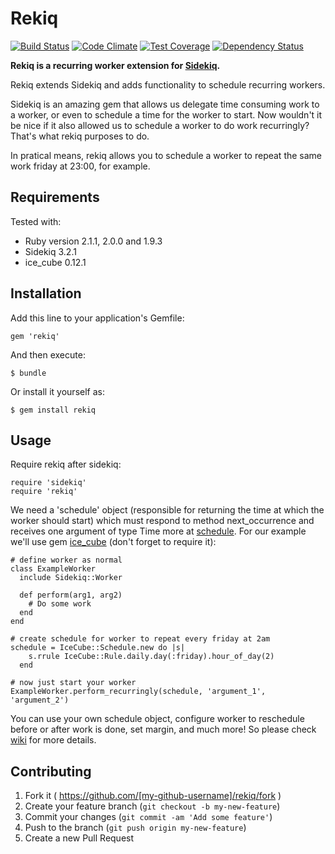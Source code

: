 # Rekiq

[![Build Status](https://travis-ci.org/junhanamaki/rekiq.svg?branch=master)](https://travis-ci.org/junhanamaki/rekiq)
[![Code Climate](https://codeclimate.com/github/junhanamaki/rekiq.png)](https://codeclimate.com/github/junhanamaki/rekiq)
[![Test Coverage](https://codeclimate.com/github/junhanamaki/rekiq/coverage.png)](https://codeclimate.com/github/junhanamaki/rekiq)
[![Dependency Status](https://gemnasium.com/junhanamaki/rekiq.svg)](https://gemnasium.com/junhanamaki/rekiq)

**Rekiq is a recurring worker extension for
[Sidekiq](https://github.com/mperham/sidekiq).**

Rekiq extends Sidekiq and adds functionality to schedule recurring workers.

Sidekiq is an amazing gem that allows us delegate time consuming work to a
worker, or even to schedule a time for the worker to start. Now wouldn't it be
nice if it also allowed us to schedule a worker to do work recurringly? That's
what rekiq purposes to do.

In pratical means, rekiq allows you to schedule a worker to repeat the same
work friday at 23:00, for example.

## Requirements

Tested with:

  * Ruby version 2.1.1, 2.0.0 and 1.9.3
  * Sidekiq 3.2.1
  * ice_cube 0.12.1

## Installation

Add this line to your application's Gemfile:

    gem 'rekiq'

And then execute:

    $ bundle

Or install it yourself as:

    $ gem install rekiq

## Usage

Require rekiq after sidekiq:

    require 'sidekiq'
    require 'rekiq'

We need a 'schedule' object (responsible for returning the time at which the
worker should start) which must respond to method next_occurrence and
receives one argument of type Time more at [schedule](). For our example we'll use gem
[ice_cube](https://github.com/seejohnrun/ice_cube) (don't forget to require it):

    # define worker as normal
    class ExampleWorker
      include Sidekiq::Worker

      def perform(arg1, arg2)
        # Do some work
      end
    end

    # create schedule for worker to repeat every friday at 2am
    schedule = IceCube::Schedule.new do |s|
        s.rrule IceCube::Rule.daily.day(:friday).hour_of_day(2)
      end

    # now just start your worker
    ExampleWorker.perform_recurringly(schedule, 'argument_1', 'argument_2')

You can use your own schedule object, configure worker to reschedule before or
after work is done, set margin, and much more! So please check
[wiki](https://github.com/junhanamaki/rekiq/wiki) for more details.

## Contributing

1. Fork it ( https://github.com/[my-github-username]/rekiq/fork )
2. Create your feature branch (`git checkout -b my-new-feature`)
3. Commit your changes (`git commit -am 'Add some feature'`)
4. Push to the branch (`git push origin my-new-feature`)
5. Create a new Pull Request
